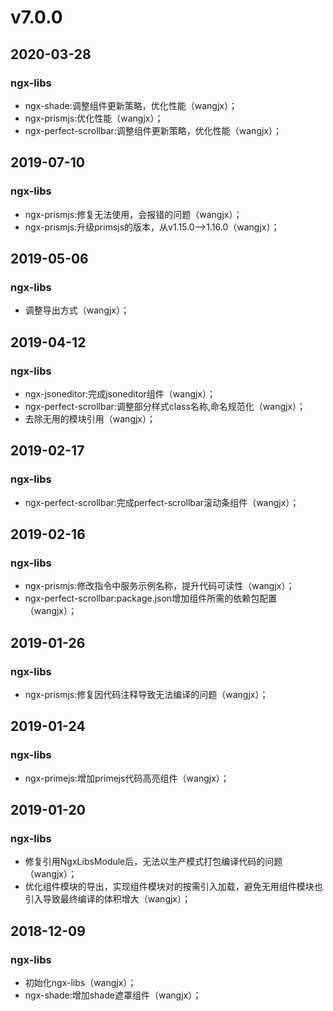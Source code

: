 # v7.0.0
## 2020-03-28
### ngx-libs
- ngx-shade:调整组件更新策略，优化性能（wangjx）；
- ngx-prismjs:优化性能（wangjx）；
- ngx-perfect-scrollbar:调整组件更新策略，优化性能（wangjx）；

## 2019-07-10
### ngx-libs
- ngx-prismjs:修复无法使用，会报错的问题（wangjx）；
- ngx-prismjs:升级primsjs的版本，从v1.15.0-->1.16.0（wangjx）；

## 2019-05-06
### ngx-libs
- 调整导出方式（wangjx）；

## 2019-04-12
### ngx-libs
- ngx-jsoneditor:完成jsoneditor组件（wangjx）；
- ngx-perfect-scrollbar:调整部分样式class名称,命名规范化（wangjx）；
- 去除无用的模块引用（wangjx）；

## 2019-02-17
### ngx-libs
- ngx-perfect-scrollbar:完成perfect-scrollbar滚动条组件（wangjx）；

## 2019-02-16
### ngx-libs
- ngx-prismjs:修改指令中服务示例名称，提升代码可读性（wangjx）；
- ngx-perfect-scrollbar:package.json增加组件所需的依赖包配置（wangjx）；

## 2019-01-26
### ngx-libs
- ngx-prismjs:修复因代码注释导致无法编译的问题（wangjx）；

## 2019-01-24
### ngx-libs
- ngx-primejs:增加primejs代码高亮组件（wangjx）；

## 2019-01-20
### ngx-libs
- 修复引用NgxLibsModule后，无法以生产模式打包编译代码的问题（wangjx）；
- 优化组件模块的导出，实现组件模块对的按需引入加载，避免无用组件模块也引入导致最终编译的体积增大（wangjx）；

## 2018-12-09
### ngx-libs
- 初始化ngx-libs（wangjx）；
- ngx-shade:增加shade遮罩组件（wangjx）；
